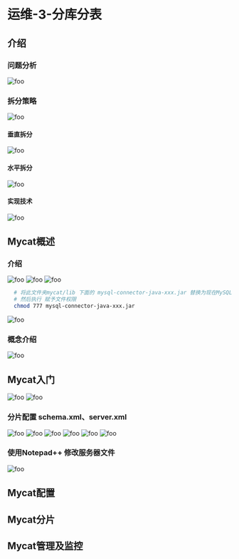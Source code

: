# 运维-3-分库分表

## 介绍

### 问题分析

  <img :src="$withBase('/mysql/devops/rz14.png')" alt="foo">

### 拆分策略

  <img :src="$withBase('/mysql/devops/rz14-1.png')" alt="foo">

#### 垂直拆分

  <img :src="$withBase('/mysql/devops/rz14-2.png')" alt="foo">

#### 水平拆分

  <img :src="$withBase('/mysql/devops/rz14-3.png')" alt="foo">

#### 实现技术

  <img :src="$withBase('/mysql/devops/rz14-4.png')" alt="foo">

## Mycat概述

### 介绍

  <img :src="$withBase('/mysql/devops/rz15.png')" alt="foo">
  <img :src="$withBase('/mysql/devops/rz15-1.png')" alt="foo">
  <img :src="$withBase('/mysql/devops/rz15-2.png')" alt="foo">

  ```bash
    # 将此文件夹mycat/lib 下面的 mysql-connector-java-xxx.jar 替换为现在MySQL的版本
    # 然后执行 赋予文件权限
    chmod 777 mysql-connector-java-xxx.jar
  ```

  <img :src="$withBase('/mysql/devops/rz15-3.png')" alt="foo">

### 概念介绍

  <img :src="$withBase('/mysql/devops/rz15-4.png')" alt="foo">

## Mycat入门

  <img :src="$withBase('/mysql/devops/rz16.png')" alt="foo">
  <img :src="$withBase('/mysql/devops/rz16-1.png')" alt="foo">

### 分片配置 schema.xml、server.xml

  <img :src="$withBase('/mysql/devops/rz16-2.png')" alt="foo">
  <img :src="$withBase('/mysql/devops/rz16-4.png')" alt="foo">
  <img :src="$withBase('/mysql/devops/rz16-5.png')" alt="foo">
  <img :src="$withBase('/mysql/devops/rz16-6.png')" alt="foo">
  <img :src="$withBase('/mysql/devops/rz16-7.png')" alt="foo">
  <img :src="$withBase('/mysql/devops/rz16-8.png')" alt="foo">

### 使用Notepad++ 修改服务器文件

  <img :src="$withBase('/mysql/devops/rz16-3.png')" alt="foo">

## Mycat配置

## Mycat分片

## Mycat管理及监控
